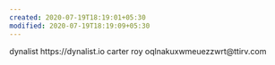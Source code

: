 ```yaml
---
created: 2020-07-19T18:19:01+05:30
modified: 2020-07-19T18:19:09+05:30
---
```


<?xml version="1.0" encoding="utf-8"?>
<opml version="2.0">
  <head>
    <title></title>
    <flavor>dynalist</flavor>
    <source>https://dynalist.io</source>
    <ownerName>carter roy</ownerName>
    <ownerEmail>oqlnakuxwmeuezzwrt@ttirv.com</ownerEmail>
  </head>
  <body>
    <outline text="The selfish gene">
      <outline text="Grudge, Cheat, snd Sucker theory">
        <outline text="check it out"/>
      </outline>
    </outline>
  </body>
</opml>